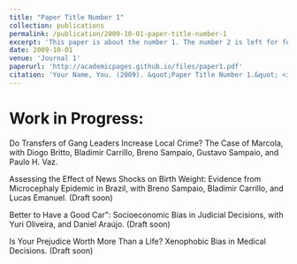 ```yaml
---
title: "Paper Title Number 1"
collection: publications
permalink: /publication/2009-10-01-paper-title-number-1
excerpt: 'This paper is about the number 1. The number 2 is left for future work.'
date: 2009-10-01
venue: 'Journal 1'
paperurl: 'http://academicpages.github.io/files/paper1.pdf'
citation: 'Your Name, You. (2009). &quot;Paper Title Number 1.&quot; <i>Journal 1</i>. 1(1).'
---
```


# Work in Progress:

Do Transfers of Gang Leaders Increase Local Crime? The Case of Marcola, with Diogo Britto, Bladimir Carrillo, Breno Sampaio, Gustavo Sampaio, and Paulo H. Vaz.

Assessing the Effect of News Shocks on Birth Weight: Evidence from Microcephaly Epidemic in Brazil, with Breno Sampaio, Bladimir Carrillo, and Lucas Emanuel. (Draft soon)

Better to Have a Good Car": Socioeconomic Bias in Judicial Decisions, with Yuri Oliveira, and Daniel Araújo. (Draft soon)

Is Your Prejudice Worth More Than a Life? Xenophobic Bias in Medical Decisions. (Draft soon)
